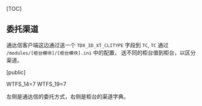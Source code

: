 [TOC]

## 委托渠道

通达信客户端这边通过送一个 `TDX_ID_XT_CLITYPE` 字段到 `TC`, `TC` 通过 `/modules/[柜台模块]/[柜台模块].ini` 中的配置，
送不同的柜台值到柜台，以区分渠道。

  [public]

  WTFS_14=7
  WTFS_19=7

左侧是通达信的委托方式，右侧是柜台的渠道字典。
